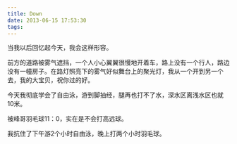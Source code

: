 ```yaml
---
title: Down
date: 2013-06-15 17:53:30
tags:
---
```


当我以后回忆起今天，我会这样形容。

前方的道路被雾气遮挡，一个人小心翼翼很慢地开着车，路上没有一个行人，路边没有一幢房子。在路灯照亮下的雾气好似舞台上的聚光灯，我从一个开到另一个去，我的大宝贝，祝你过的好。

今天我彻底学会了自由泳，游到脚抽经，腿再也打不了水，深水区离浅水区也就10米。

被峰哥羽毛球11：0，实在是不会打高远球。

我抗住了下午游2个小时自由泳，晚上打两个小时羽毛球。
